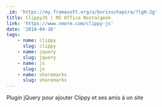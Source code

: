 ```yaml
---
_id: 'https://my.framasoft.org/u/borisschapira/?lgH-2g'
title: ClippyJS | MS Office Nostalgeek
link: 'https://www.smore.com/clippy-js'
date: '2014-04-16'
tags:
    - name: clippy
      slug: clippy
    - name: jquery
      slug: jquery
    - name: js
      slug: js
    - name: sharemarks
      slug: sharemarks
---
```


<div class="markdown"><p>Plugin jQuery pour ajouter Clippy et ses amis à un site
</p></div>
